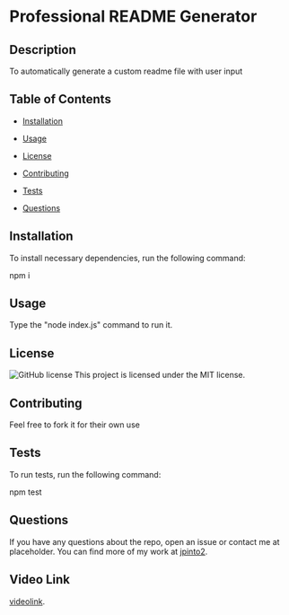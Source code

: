 # Professional README Generator
  
## Description
  
To automatically generate a custom readme file with user input
  
## Table of Contents 
  
* [Installation](#installation)
  
* [Usage](#usage)

* [License](#license)

* [Contributing](#contributing)
  
* [Tests](#tests)
  
* [Questions](#questions)
  
## Installation
  
To install necessary dependencies, run the following command:
  
npm i
  
## Usage
  
Type the "node index.js" command to run it.
  
## License

![GitHub license](https://img.shields.io/badge/license-MIT-green.svg)
This project is licensed under the MIT license.
    
## Contributing
  
Feel free to fork it for their own use
  
## Tests
  
To run tests, run the following command:
  
npm test

## Questions
  
If you have any questions about the repo, open an issue or contact me at placeholder. 
You can find more of my work at [jpinto2](https://github.com/jpinto2/).

## Video Link

[videolink](https://drive.google.com/file/d/1x8ovgZnkMmz3RQWQCgr7O6RsWsG5mh0A/view).
  
